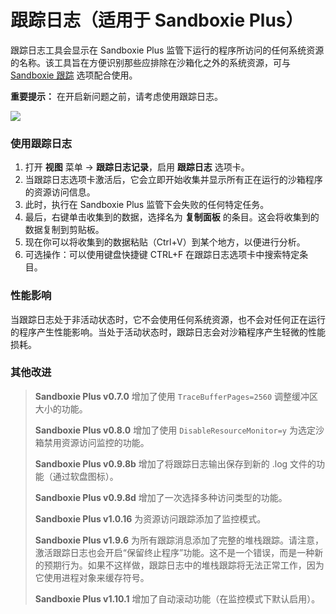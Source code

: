 # 跟踪日志（适用于 Sandboxie Plus）

跟踪日志工具会显示在 Sandboxie Plus 监管下运行的程序所访问的任何系统资源的名称。该工具旨在方便识别那些应排除在沙箱化之外的系统资源，可与 [Sandboxie 跟踪](../Content/SandboxieTrace.md) 选项配合使用。

**重要提示：** 在开启新问题之前，请考虑使用跟踪日志。

![](../Media/TraceLog.png)

### 使用跟踪日志

1. 打开 **视图** 菜单 -> **跟踪日志记录**，启用 **跟踪日志** 选项卡。
2. 当跟踪日志选项卡激活后，它会立即开始收集并显示所有正在运行的沙箱程序的资源访问信息。
3. 此时，执行在 Sandboxie Plus 监管下会失败的任何特定任务。
4. 最后，右键单击收集到的数据，选择名为 **复制面板** 的条目。这会将收集到的数据复制到剪贴板。
5. 现在你可以将收集到的数据粘贴（Ctrl+V）到某个地方，以便进行分析。
6. 可选操作：可以使用键盘快捷键 CTRL+F 在跟踪日志选项卡中搜索特定条目。

### 性能影响

当跟踪日志处于非活动状态时，它不会使用任何系统资源，也不会对任何正在运行的程序产生性能影响。当处于活动状态时，跟踪日志会对沙箱程序产生轻微的性能损耗。

### 其他改进

> **Sandboxie Plus v0.7.0** 增加了使用 `TraceBufferPages=2560` 调整缓冲区大小的功能。
>
> **Sandboxie Plus v0.8.0** 增加了使用 `DisableResourceMonitor=y` 为选定沙箱禁用资源访问监控的功能。
>
> **Sandboxie Plus v0.9.8b** 增加了将跟踪日志输出保存到新的 .log 文件的功能（通过软盘图标）。
>
> **Sandboxie Plus v0.9.8d** 增加了一次选择多种访问类型的功能。
>
> **Sandboxie Plus v1.0.16** 为资源访问跟踪添加了监控模式。
>
> **Sandboxie Plus v1.9.6** 为所有跟踪消息添加了完整的堆栈跟踪。请注意，激活跟踪日志也会开启“保留终止程序”功能。这不是一个错误，而是一种新的预期行为。如果不这样做，跟踪日志中的堆栈跟踪将无法正常工作，因为它使用进程对象来缓存符号。
>
> **Sandboxie Plus v1.10.1** 增加了自动滚动功能（在监控模式下默认启用）。
